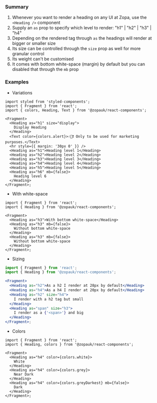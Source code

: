 ### Summary

1. Whenever you want to render a heading on any UI at Zopa, use the `<Heading />` component
2. Supply an `as` prop to specify which level to render: "h1" | "h2" | "h3" | "h4"
3. Depending on the rendered tag through `as` the headings will render at bigger or smaller size
4. Its size can be controlled through the `size` prop as well for more granular control
5. Its weight can't be customised
6. It comes with bottom white-space (margin) by default but you can disabled that through the `mb` prop

### Examples

- Variations

```tsx
import styled from 'styled-components';
import { Fragment } from 'react';
import { colors, Heading, Text } from '@zopauk/react-components';

<Fragment>
  <Heading as="h1" size="display">
    Display Heading
  </Heading>
  <Text color={colors.alert}>☝🏻❗️ Only to be used for marketing purposes.</Text>
  <hr style={{ margin: '30px 0' }} />
  <Heading as="h1">Heading level 1</Heading>
  <Heading as="h2">Heading level 2</Heading>
  <Heading as="h3">Heading level 3</Heading>
  <Heading as="h4">Heading level 4</Heading>
  <Heading as="h5">Heading level 5</Heading>
  <Heading as="h6" mb={false}>
    Heading level 6
  </Heading>
</Fragment>;
```

- With white-space

```tsx
import { Fragment } from 'react';
import { Heading } from '@zopauk/react-components';

<Fragment>
  <Heading as="h3">With bottom white-space</Heading>
  <Heading as="h3" mb={false}>
    Without bottom white-space
  </Heading>
  <Heading as="h3" mb={false}>
    Without bottom white-space
  </Heading>
</Fragment>;
```

- Sizing

```jsx
import { Fragment } from 'react';
import { Heading } from '@zopauk/react-components';

<Fragment>
  <Heading as="h2">As a h2 I render at 28px by default</Heading>
  <Heading as="h4">As a h4 I render at 20px by default</Heading>
  <Heading as="h2" size="h4">
    I render with a h2 tag but small
  </Heading>
  <Heading as="span" size="h3">
    I render as a {'<span>'} and big
  </Heading>
</Fragment>;
```

- Colors

```tsx { "props": { "style": { "backgroundColor": "rgb(244, 248, 246)", "border": "none" } } }
import { Fragment } from 'react';
import { Heading, colors } from '@zopauk/react-components';

<Fragment>
  <Heading as="h4" color={colors.white}>
    White
  </Heading>
  <Heading as="h4" color={colors.grey}>
    Near Dark
  </Heading>
  <Heading as="h4" color={colors.greyDarkest} mb={false}>
    Dark
  </Heading>
</Fragment>;
```
